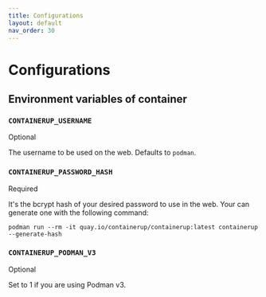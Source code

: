 ```yaml
---
title: Configurations
layout: default
nav_order: 30
---
```


# Configurations

## Environment variables of container

### `CONTAINERUP_USERNAME`

Optional

The username to be used on the web. Defaults to `podman`.

### `CONTAINERUP_PASSWORD_HASH`

Required
 
It's the bcrypt hash of your desired password to use in the web.
Your can generate one with the following command:

```shell
podman run --rm -it quay.io/containerup/containerup:latest containerup --generate-hash
```

### `CONTAINERUP_PODMAN_V3`

Optional

Set to 1 if you are using Podman v3.

